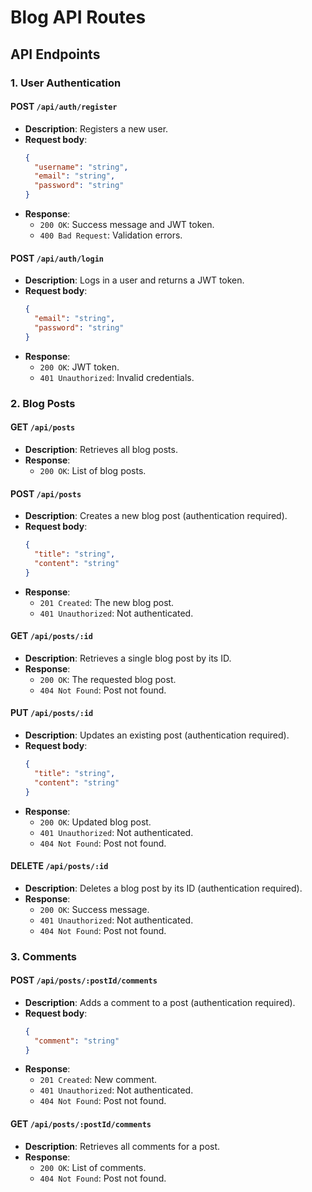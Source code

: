 # Blog API Routes

## API Endpoints

### 1. **User Authentication**

#### POST `/api/auth/register`

- **Description**: Registers a new user.
- **Request body**:
  ```json
  {
    "username": "string",
    "email": "string",
    "password": "string"
  }
  ```
- **Response**:
  - `200 OK`: Success message and JWT token.
  - `400 Bad Request`: Validation errors.

#### POST `/api/auth/login`

- **Description**: Logs in a user and returns a JWT token.
- **Request body**:
  ```json
  {
    "email": "string",
    "password": "string"
  }
  ```
- **Response**:
  - `200 OK`: JWT token.
  - `401 Unauthorized`: Invalid credentials.

### 2. **Blog Posts**

#### GET `/api/posts`

- **Description**: Retrieves all blog posts.
- **Response**:
  - `200 OK`: List of blog posts.

#### POST `/api/posts`

- **Description**: Creates a new blog post (authentication required).
- **Request body**:
  ```json
  {
    "title": "string",
    "content": "string"
  }
  ```
- **Response**:
  - `201 Created`: The new blog post.
  - `401 Unauthorized`: Not authenticated.

#### GET `/api/posts/:id`

- **Description**: Retrieves a single blog post by its ID.
- **Response**:
  - `200 OK`: The requested blog post.
  - `404 Not Found`: Post not found.

#### PUT `/api/posts/:id`

- **Description**: Updates an existing post (authentication required).
- **Request body**:
  ```json
  {
    "title": "string",
    "content": "string"
  }
  ```
- **Response**:
  - `200 OK`: Updated blog post.
  - `401 Unauthorized`: Not authenticated.
  - `404 Not Found`: Post not found.

#### DELETE `/api/posts/:id`

- **Description**: Deletes a blog post by its ID (authentication required).
- **Response**:
  - `200 OK`: Success message.
  - `401 Unauthorized`: Not authenticated.
  - `404 Not Found`: Post not found.

### 3. **Comments**

#### POST `/api/posts/:postId/comments`

- **Description**: Adds a comment to a post (authentication required).
- **Request body**:
  ```json
  {
    "comment": "string"
  }
  ```
- **Response**:
  - `201 Created`: New comment.
  - `401 Unauthorized`: Not authenticated.
  - `404 Not Found`: Post not found.

#### GET `/api/posts/:postId/comments`

- **Description**: Retrieves all comments for a post.
- **Response**:
  - `200 OK`: List of comments.
  - `404 Not Found`: Post not found.
